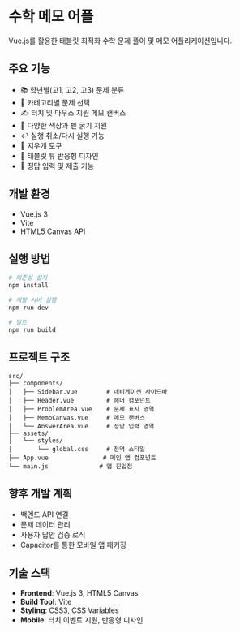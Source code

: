 # 수학 메모 어플

Vue.js를 활용한 태블릿 최적화 수학 문제 풀이 및 메모 어플리케이션입니다.

## 주요 기능

- 📚 학년별(고1, 고2, 고3) 문제 분류
- 📝 카테고리별 문제 선택
- ✍️ 터치 및 마우스 지원 메모 캔버스
- 🎨 다양한 색상과 펜 굵기 지원
- ↩️ 실행 취소/다시 실행 기능
- 🧹 지우개 도구
- 📱 태블릿 뷰 반응형 디자인
- 🎯 정답 입력 및 제출 기능

## 개발 환경

- Vue.js 3
- Vite
- HTML5 Canvas API

## 실행 방법

```bash
# 의존성 설치
npm install

# 개발 서버 실행
npm run dev

# 빌드
npm run build
```

## 프로젝트 구조

```
src/
├── components/
│   ├── Sidebar.vue        # 네비게이션 사이드바
│   ├── Header.vue         # 헤더 컴포넌트
│   ├── ProblemArea.vue    # 문제 표시 영역
│   ├── MemoCanvas.vue     # 메모 캔버스
│   └── AnswerArea.vue     # 정답 입력 영역
├── assets/
│   └── styles/
│       └── global.css     # 전역 스타일
├── App.vue               # 메인 앱 컴포넌트
└── main.js              # 앱 진입점
```

## 향후 개발 계획

- 백엔드 API 연결
- 문제 데이터 관리
- 사용자 답안 검증 로직
- Capacitor를 통한 모바일 앱 패키징

## 기술 스택

- **Frontend**: Vue.js 3, HTML5 Canvas
- **Build Tool**: Vite
- **Styling**: CSS3, CSS Variables
- **Mobile**: 터치 이벤트 지원, 반응형 디자인